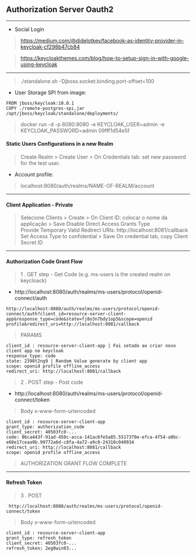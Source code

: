 
## Authorization Server Oauth2  

---
* Social Login  
  
> https://medium.com/@didelotkev/facebook-as-identity-provider-in-keycloak-cf298b47cb84  

> https://keycloakthemes.com/blog/how-to-setup-sign-in-with-google-using-keycloak

---

> ./standalone.sh -Djboss.socket.binding.port-offset=100  
  * User Storage SPI from image: 
```
FROM jboss/keycloak:10.0.1
COPY ./remote-postgres-spi.jar /opt/jboss/keycloak/standalone/deployments/   
```
  
> docker run -d -p 8080:8080 -e KEYCLOAK_USER=admin -e KEYCLOAK_PASSWORD=admin 09fff1d54e5f 
  
#### Static Users Configurations in a new Realm
> Create Realm > Create User > On Credentials tab:  set new password for the test user.
* Account profile:
> localhost:8080/auth/realms/NAME-OF-REALM/account
 ---
#### Client Application - Private
> Selecione Clients > Create > On Client ID: colocar o nome da applicação > Save
> Disable Direct Access Grants Type  
> Provide Temporary Valid Redirect URIs: http://localhost:8081/callback  
> Set Access Type to confidential  > Save
> On credential tab, copy Client Secret ID  

---
#### Authorization Code Grant Flow  

> 1 . GET step - Get Code (e.g. ms-users is the created realm on keycloack)
* http://localhost:8080/auth/realms/ms-users/protocol/openid-connect/auth
```
http://localhost:8080/auth/realms/ms-users/protocol/openid-connect/auth?client_id=resource-server-client-app&response_type=code&state=fj8o3n7bdy1op5&scope=openid profile&redirect_uri=http://localhost:8081/callback
```
>PARAMS
```
client_id : resource-server-client-app | Foi setado ao criar novo client app no keycloak
response_type: code
state: 2398t2ng9 | Random Value generate by client app
scope: openid profile offline_access
redirect_uri: http://localhost:8081/callback
```
> 2 . POST step - Post code

* http://localhost:8080/auth/realms/ms-users/protocol/openid-connect/token
> Body x-www-form-urlencoded
```
client_id : resource-server-client-app
grant_type: authorization_code
client_secret: 40503fc0-...
code: 86ca443f-91ad-458c-acca-141ac6fe5a85.5517370e-efca-4f54-a0bc-e68e17ceaa9b.99772a6d-c8fa-4a72-a9c0-24310c040934
redirect_uri: http://localhost:8081/callback
scope: openid profile offline_access
```
> AUTHORIZATION GRANT FLOW COMPLETE
----
#### Refresh Token  
> 3 . POST  
```
 http://localhost:8080/auth/realms/ms-users/protocol/openid-connect/token
 ```
> Body x-www-form-urlencoded
````
client_id : resource-server-client-app
grant_type: refresh_token
client_secret: 40503fc0-...
refresh_token: 2eg0win03...
````










